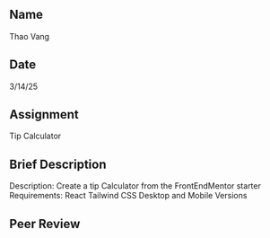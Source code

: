 ## Name
Thao Vang

## Date
3/14/25

## Assignment
Tip Calculator

## Brief Description
Description:
    Create a tip Calculator from the FrontEndMentor starter
Requirements:
    React
    Tailwind CSS
    Desktop and Mobile Versions

## Peer Review
